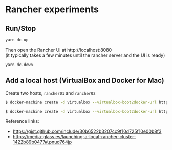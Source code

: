 # Rancher experiments

## Run/Stop

```sh
yarn dc-up
```

Then open the Rancher UI at http://localhost:8080  
(it typically takes a few minutes until the rancher server and the UI is ready)

```sh
yarn dc-down
```

## Add a local host (VirtualBox and Docker for Mac)

Create two hosts, ```rancher01``` and ```rancher02```

```sh
$ docker-machine create -d virtualbox --virtualbox-boot2docker-url https://releases.rancher.com/os/latest/rancheros.iso rancher01
```

```sh
$ docker-machine create -d virtualbox --virtualbox-boot2docker-url https://releases.rancher.com/os/latest/rancheros.iso rancher02
```

Reference links: 
- https://gist.github.com/include/30b6522b3207cc9f10d725f10e00b8f3
- https://media-glass.es/launching-a-local-rancher-cluster-1422b89b0477#.pnud764jp
